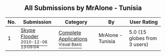 ﻿<div align="center">

## All Submissions by MrAlone \- Tunisia

</div>

No.  | Submission | Category | By   | User Rating
---- | ---------- | -------- | ---- | -----------
1 | [Skype Flooder<br /><sup>2010-12-06 13:09:04</sup>](https://github.com/Planet-Source-Code/mralone-tunisia-skype-flooder__1-73633) | [Complete Applications<br /><sup>Visual Basic</sup>](../ByCategory/complete-applications__1-27.md) | MrAlone \- Tunisia | 5.0 (15 globes from 3 users)
